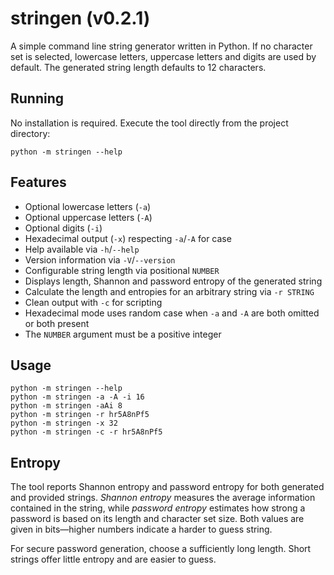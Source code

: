 # stringen (v0.2.1)

A simple command line string generator written in Python. If no character set
is selected, lowercase letters, uppercase letters and digits are used by
default. The generated string length defaults to 12 characters.

## Running

No installation is required. Execute the tool directly from the project
directory:

```shell
python -m stringen --help
```

## Features

- Optional lowercase letters (`-a`)
- Optional uppercase letters (`-A`)
- Optional digits (`-i`)
- Hexadecimal output (`-x`) respecting `-a`/`-A` for case
- Help available via `-h`/`--help`
- Version information via `-V`/`--version`
- Configurable string length via positional `NUMBER`
- Displays length, Shannon and password entropy of the generated string
- Calculate the length and entropies for an arbitrary string via `-r STRING`
- Clean output with `-c` for scripting
- Hexadecimal mode uses random case when `-a` and `-A` are both omitted or both
  present
- The `NUMBER` argument must be a positive integer

## Usage

```shell
python -m stringen --help
python -m stringen -a -A -i 16
python -m stringen -aAi 8
python -m stringen -r hr5A8nPf5
python -m stringen -x 32
python -m stringen -c -r hr5A8nPf5
```

## Entropy

The tool reports Shannon entropy and password entropy for both generated and
provided strings. *Shannon entropy* measures the average information contained
in the string, while *password entropy* estimates how strong a password is based
on its length and character set size. Both values are given in bits&mdash;higher
numbers indicate a harder to guess string.

For secure password generation, choose a sufficiently long length.
Short strings offer little entropy and are easier to guess.
